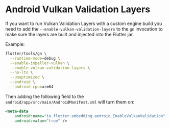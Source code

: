 # Android Vulkan Validation Layers

If you want to run Vulkan Validation Layers with a custom engine build you need
to add the `--enable-vulkan-validation-layers` to the `gn` invocation to make
sure the layers are built and injected into the Flutter jar.

Example:

```sh
flutter/tools/gn \
  --runtime-mode=debug \
  --enable-impeller-vulkan \
  --enable-vulkan-validation-layers \
  --no-lto \
  --unoptimized \
  --android \
  --android-cpu=arm64
```

Then adding the following field to the
`android/app/src/main/AndroidManifest.xml` will turn them on:

```xml
<meta-data
    android:name="io.flutter.embedding.android.EnableVulkanValidation"
    android:value="true" />
```
